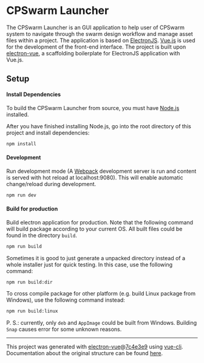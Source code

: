 #  CPSwarm Launcher
The CPSwarm Launcher is an GUI application to help user of CPSwarm system to navigate through the swarm design workflow and manage asset files within a project. The application is based on [ElectronJS](https://electronjs.org/). [Vue.js](https://vuejs.org/) is used for the development of the front-end interface. The project is built upon [electron-vue](https://github.com/SimulatedGREG/electron-vue), a scaffolding boilerplate for ElectronJS application with Vue.js.
  
 

##  Setup

#### Install Dependencies
To build the CPSwarm Launcher from source, you must have [Node.js](https://nodejs.org) installed.

After you have finished installing Node.js, go into the root directory of this project and install dependencies:  

``` bash
npm install
```

#### Development
Run development mode (A [Webpack](https://webpack.js.org/) development server is run and content is served with hot reload at localhost:9080). This will enable automatic change/reload during development.
``` bash  
npm run dev
```

#### Build for production

Build electron application for production. Note that the following command will build package according to your current OS. All built files could be found in the directory ``build``.
``` bash
npm run build
```  
Sometimes it is good to just generate a unpacked directory instead of a whole installer just for quick testing. In this case, use the following command:
```bash
npm run build:dir
```


To cross compile package for other platform (e.g. build Linux package from Windows), use the following command instead:
```bash
npm run build:linux
```  
P. S.: currently, only ``deb`` and ``AppImage`` could be built from Windows. Building ``Snap`` causes error for some unknown reasons. 

---

This project was generated with [electron-vue](https://github.com/SimulatedGREG/electron-vue)@[7c4e3e9](https://github.com/SimulatedGREG/electron-vue/tree/7c4e3e90a772bd4c27d2dd4790f61f09bae0fcef) using [vue-cli](https://github.com/vuejs/vue-cli). Documentation about the original structure can be found [here](https://simulatedgreg.gitbooks.io/electron-vue/content/index.html).
```